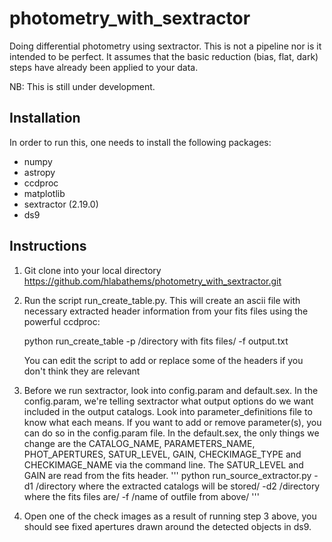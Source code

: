 # photometry_with_sextractor
Doing differential photometry using sextractor. This is not a pipeline nor is it intended to be perfect. It assumes that the basic reduction (bias, flat, dark) steps have already been applied to your data.

NB: This is still under development.

Installation
------------

In order to run this, one needs to install the following packages:

  * numpy
  * astropy
  * ccdproc
  * matplotlib
  * sextractor (2.19.0)
  * ds9

Instructions
------------

1. Git clone into your local directory
    https://github.com/hlabathems/photometry_with_sextractor.git
    
2. Run the script run_create_table.py. This will create an ascii file with necessary extracted header information from your fits files using the powerful ccdproc:

    python run_create_table -p /directory with fits files/ -f output.txt
    
   You can edit the script to add or replace some of the headers if you don't think they are relevant
   
3. Before we run sextractor, look into config.param and default.sex. In the config.param, we're telling sextractor what output options do we want included in the output catalogs. Look into parameter_definitions file to know what each means. If you want to add or remove parameter(s), you can do so in the config.param file. In the default.sex, the only things we change are the CATALOG_NAME, PARAMETERS_NAME, PHOT_APERTURES, SATUR_LEVEL, GAIN, CHECKIMAGE_TYPE and CHECKIMAGE_NAME via the command line. The SATUR_LEVEL and GAIN are read from the fits header.
'''
   python run_source_extractor.py -d1 /directory where the extracted catalogs will be stored/ -d2 /directory where the fits files are/ -f /name of outfile from above/ 
'''
4. Open one of the check images as a result of running step 3 above, you should see fixed apertures drawn around the detected objects in ds9.   
